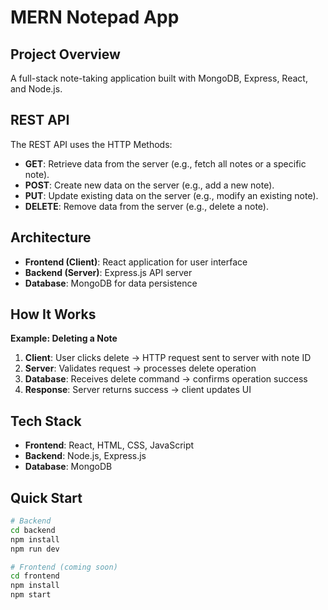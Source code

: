 # MERN Notepad App

## Project Overview
A full-stack note-taking application built with MongoDB, Express, React, and Node.js.

## REST API 
The REST API uses the HTTP Methods: 

- **GET**: Retrieve data from the server (e.g., fetch all notes or a specific note).
- **POST**: Create new data on the server (e.g., add a new note).
- **PUT**: Update existing data on the server (e.g., modify an existing note).
- **DELETE**: Remove data from the server (e.g., delete a note).


## Architecture
- **Frontend (Client)**: React application for user interface
- **Backend (Server)**: Express.js API server
- **Database**: MongoDB for data persistence

## How It Works
**Example: Deleting a Note**
1. **Client**: User clicks delete → HTTP request sent to server with note ID
2. **Server**: Validates request → processes delete operation
3. **Database**: Receives delete command → confirms operation success
4. **Response**: Server returns success → client updates UI

## Tech Stack 
- **Frontend**: React, HTML, CSS, JavaScript
- **Backend**: Node.js, Express.js  
- **Database**: MongoDB

## Quick Start
```bash
# Backend
cd backend
npm install
npm run dev

# Frontend (coming soon)
cd frontend
npm install
npm start
```

